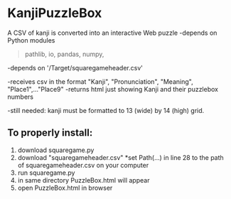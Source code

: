 # KanjiPuzzleBox
A CSV of kanji is converted into an interactive Web puzzle
-depends on Python modules 
> pathlib, 
> io, 
> pandas, 
> numpy, 

-depends on '<same directory>/Target/squaregameheader.csv'
    
-receives csv in the format "Kanji", "Pronunciation", "Meaning", "Place1",..."Place9"
-returns html just showing Kanji and their puzzlebox numbers
    
-still needed: kanji must be formatted to 13 (wide) by 14 (high) grid. 


## To properly install: 
1. download squaregame.py
2. download "squaregameheader.csv"
  *set Path(...) in line 28 to the path of squaregameheader.csv on your computer
3. run squaregame.py
4. in same directory PuzzleBox.html will appear
5. open PuzzleBox.html in browser
